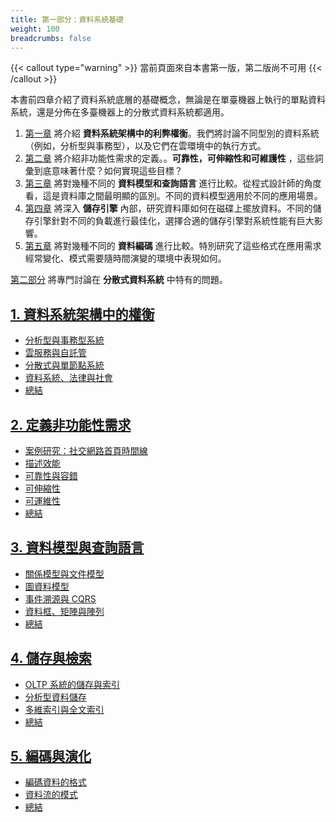 ```yaml
---
title: 第一部分：資料系統基礎
weight: 100
breadcrumbs: false
---
```


{{< callout type="warning" >}}
當前頁面來自本書第一版，第二版尚不可用
{{< /callout >}}

本書前四章介紹了資料系統底層的基礎概念，無論是在單臺機器上執行的單點資料系統，還是分佈在多臺機器上的分散式資料系統都適用。

1. [第一章](/tw/ch1) 將介紹 **資料系統架構中的利弊權衡**。我們將討論不同型別的資料系統（例如，分析型與事務型），以及它們在雲環境中的執行方式。
2. [第二章](/tw/ch2) 將介紹非功能性需求的定義。。**可靠性，可伸縮性和可維護性** ，這些詞彙到底意味著什麼？如何實現這些目標？
3. [第三章](/tw/ch3) 將對幾種不同的 **資料模型和查詢語言** 進行比較。從程式設計師的角度看，這是資料庫之間最明顯的區別。不同的資料模型適用於不同的應用場景。
4. [第四章](/tw/ch4) 將深入 **儲存引擎** 內部，研究資料庫如何在磁碟上擺放資料。不同的儲存引擎針對不同的負載進行最佳化，選擇合適的儲存引擎對系統性能有巨大影響。
5. [第五章](/tw/ch5) 將對幾種不同的 **資料編碼** 進行比較。特別研究了這些格式在應用需求經常變化、模式需要隨時間演變的環境中表現如何。

[第二部分](/tw/part-ii) 將專門討論在 **分散式資料系統** 中特有的問題。


## [1. 資料系統架構中的權衡](/tw/ch1)
- [分析型與事務型系統](/tw/ch1#sec_introduction_analytics)
- [雲服務與自託管](/tw/ch1#sec_introduction_cloud)
- [分散式與單節點系統](/tw/ch1#sec_introduction_distributed)
- [資料系統、法律與社會](/tw/ch1#sec_introduction_compliance)
- [總結](/tw/ch1#summary)

## [2. 定義非功能性需求](/tw/ch2)
- [案例研究：社交網路首頁時間線](/tw/ch2#sec_introduction_twitter)
- [描述效能](/tw/ch2#sec_introduction_percentiles)
- [可靠性與容錯](/tw/ch2#sec_introduction_reliability)
- [可伸縮性](/tw/ch2#sec_introduction_scalability)
- [可運維性](/tw/ch2#sec_introduction_maintainability)
- [總結](/tw/ch2#summary)

## [3. 資料模型與查詢語言](/tw/ch3)
- [關係模型與文件模型](/tw/ch3#sec_datamodels_history)
- [圖資料模型](/tw/ch3#sec_datamodels_graph)
- [事件溯源與 CQRS](/tw/ch3#sec_datamodels_events)
- [資料框、矩陣與陣列](/tw/ch3#sec_datamodels_dataframes)
- [總結](/tw/ch3#summary)

## [4. 儲存與檢索](/tw/ch4)
- [OLTP 系統的儲存與索引](/tw/ch4#sec_storage_oltp)
- [分析型資料儲存](/tw/ch4#sec_storage_analytics)
- [多維索引與全文索引](/tw/ch4#sec_storage_multidimensional)
- [總結](/tw/ch4#summary)

## [5. 編碼與演化](/tw/ch5)
- [編碼資料的格式](/tw/ch5#sec_encoding_formats)
- [資料流的模式](/tw/ch5#sec_encoding_dataflow)
- [總結](/tw/ch5#summary)